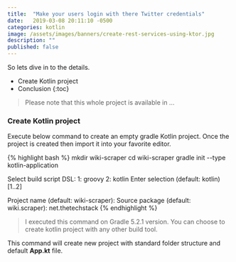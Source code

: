 ```yaml
---
title:  "Make your users login with there Twitter credentials"
date:   2019-03-08 20:11:10 -0500
categories: kotlin
image: /assets/images/banners/create-rest-services-using-ktor.jpg
description: ""
published: false
---
```



So lets dive in to the details.

* Create Kotlin project
* Conclusion
{:toc}

> Please note that this whole project is available in ...

### Create Kotlin project

Execute below command to create an empty gradle Kotlin project. Once the project is created then import it into your favorite editor.

{% highlight bash %}
mkdir wiki-scraper
cd wiki-scraper
gradle init --type kotlin-application

Select build script DSL:
  1: groovy
  2: kotlin
Enter selection (default: kotlin) [1..2] 

Project name (default: wiki-scraper): 
Source package (default: wiki.scraper): net.thetechstack
{% endhighlight %}

> I executed this command on Gradle 5.2.1 version. You can choose to create kotlin project with any other build tool.

This command will create new project with standard folder structure and default **App.kt** file.

